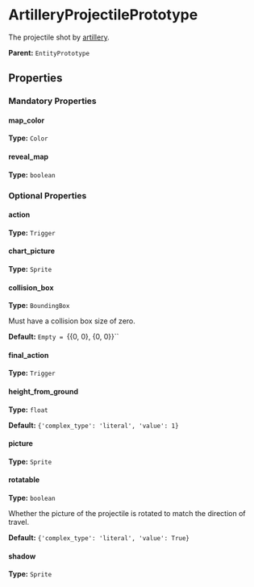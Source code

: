 # ArtilleryProjectilePrototype

The projectile shot by [artillery](https://wiki.factorio.com/Artillery).

**Parent:** `EntityPrototype`

## Properties

### Mandatory Properties

#### map_color

**Type:** `Color`



#### reveal_map

**Type:** `boolean`



### Optional Properties

#### action

**Type:** `Trigger`



#### chart_picture

**Type:** `Sprite`



#### collision_box

**Type:** `BoundingBox`

Must have a collision box size of zero.

**Default:** `Empty = `{{0, 0}, {0, 0}}``

#### final_action

**Type:** `Trigger`



#### height_from_ground

**Type:** `float`



**Default:** `{'complex_type': 'literal', 'value': 1}`

#### picture

**Type:** `Sprite`



#### rotatable

**Type:** `boolean`

Whether the picture of the projectile is rotated to match the direction of travel.

**Default:** `{'complex_type': 'literal', 'value': True}`

#### shadow

**Type:** `Sprite`



